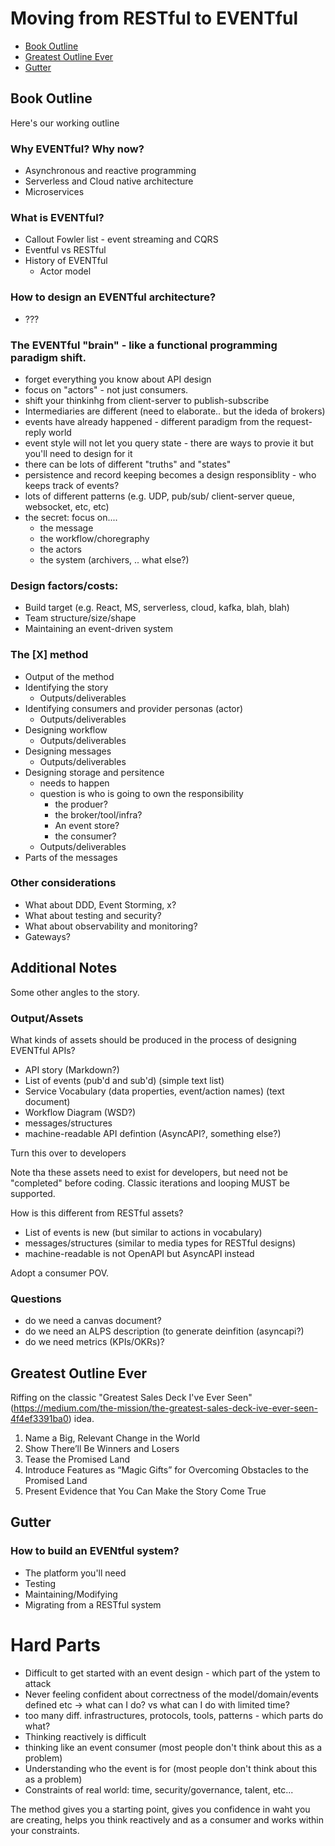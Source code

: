 # Moving from RESTful to EVENTful

 * [Book Outline](#Book-Outline)
 * [Greatest Outline Ever](#Greatest-Outline-Ever)
 * [Gutter](#Gutter)

## Book Outline
Here's our working outline

### Why EVENTful? Why now?
 * Asynchronous and reactive programming
 * Serverless and Cloud native architecture
 * Microservices

### What is EVENTful? 
 * Callout Fowler list - event streaming and CQRS
 * Eventful vs RESTful
 * History of EVENTful 
   * Actor model

### How to design an EVENTful architecture?
 * ???

### The EVENTful "brain" - like a functional programming paradigm shift.
 * forget everything you know about API design
 * focus on "actors" - not just consumers.  
 * shift your thinkinhg from client-server to publish-subscribe
 * Intermediaries are different (need to elaborate.. but the ideda of brokers)
 * events have already happened - different paradigm from the request-reply world
 * event style will not let you query state - there are ways to provie it but you'll need to design for it
 * there can be lots of different "truths" and "states"
 * persistence and record keeping becomes a design responsiblity - who keeps track of events?
 * lots of different patterns (e.g. UDP, pub/sub/ client-server queue, websocket, etc, etc)
 * the secret: focus on....
   * the message
   * the workflow/choregraphy
   * the actors
   * the system (archivers, .. what else?)
    
### Design factors/costs:
 * Build target (e.g. React, MS, serverless, cloud, kafka, blah, blah)
 * Team structure/size/shape
 *  Maintaining an event-driven system
    
### The [X] method 
 * Output of the method
 * Identifying the story
   * Outputs/deliverables
 * Identifying consumers and provider personas (actor)
   * Outputs/deliverables
 * Designing workflow
   * Outputs/deliverables
 * Designing messages
   * Outputs/deliverables
 * Designing storage and persitence
   * needs to happen
   * question is who is going to own the responsibility
     * the produer? 
     * the broker/tool/infra? 
     * An event store? 
     * the consumer?
   * Outputs/deliverables
 * Parts of the messages

### Other considerations
 * What about DDD, Event Storming, x?
 * What about testing and security?
 * What about observability and monitoring?
 * Gateways?

## Additional Notes
Some other angles to the story.

### Output/Assets
What kinds of assets should be produced in the process of designing EVENTful APIs?

 * API story (Markdown?)
 * List of events (pub'd and sub'd) (simple text list)
 * Service Vocabulary (data properties, event/action names) (text document)
 * Workflow Diagram (WSD?)
 * messages/structures 
 * machine-readable API defintion (AsyncAPI?, something else?)

Turn this over to developers

Note tha these assets need to exist for developers, but need not be "completed" before coding. Classic iterations and looping MUST be supported.

How is this different from RESTful assets? 

 * List of events is new (but similar to actions in vocabulary)
 * messages/structures (similar to media types for RESTful designs)
 * machine-readable is not OpenAPI but AsyncAPI instead

Adopt a consumer POV.

### Questions

 * do we need a canvas document?
 * do we need an ALPS description (to generate deinfition (asyncapi?)
 * do we need metrics (KPIs/OKRs)?


## Greatest Outline Ever
Riffing on the classic "Greatest Sales Deck I've Ever Seen" (https://medium.com/the-mission/the-greatest-sales-deck-ive-ever-seen-4f4ef3391ba0) idea.

 1. Name a Big, Relevant Change in the World
 2. Show There’ll Be Winners and Losers
 3. Tease the Promised Land
 4. Introduce Features as “Magic Gifts” for Overcoming Obstacles to the Promised Land
 5. Present Evidence that You Can Make the Story Come True

## Gutter

### How to build an EVENtful system?
 * The platform you'll need
 * Testing
 * Maintaining/Modifying
 * Migrating from a RESTful system

# Hard Parts

* Difficult to get started with an event design - which part of the ystem to attack
* Never feeling confident about correctness of the model/domain/events defined etc -> what can I do? vs what can I do with limited time?
* too many diff. infrastructures, protocols, tools, patterns - which parts do what?
* Thinking reactively is difficult
* thinking like an event consumer (most people don't think about this as a problem)
* Understanding who the event is for (most people don't think about this as a problem)
* Constraints of real world: time, security/governance, talent, etc...

The method gives you a starting point, gives you confidence in waht you are creating, helps you think reactively and as a consumer and works within your constraints.

